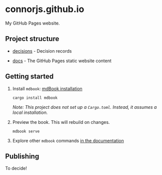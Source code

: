 # connorjs.github.io

My GitHub Pages website.

## Project structure

- [decisions](./decisions) - Decision records

- [docs](./docs) - The GitHub Pages static website content

## Getting started

1. Install `mdbook`: [mdBook installation](https://rust-lang.github.io/mdBook/guide/installation.html)

   ```shell
   cargo install mdbook
   ```

   _Note: This project does not set up a `Cargo.toml`. Instead, it assumes a local installation._ 

2. Preview the book. This will rebuild on changes.

   ```shell
   mdbook serve
   ```

3. Explore other `mdbook` commands [in the documentation](https://rust-lang.github.io/mdBook/cli/index.html)

## Publishing

To decide!
